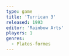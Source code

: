 ```yaml
---
type: game
title: 'Turrican 3'
released: 1993
editor: 'Rainbow Arts'
players: 1
genres:
  - Plates-formes
---
```


